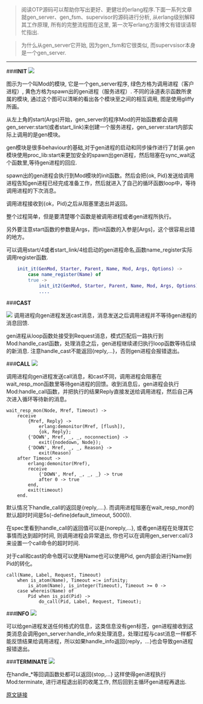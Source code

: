 >阅读OTP源码可以帮助你写出更好、更健壮的erlang程序.下面一系列文章就gen_server、gen_fsm、supervisor的源码进行分析, 从erlang级别解释其工作原理, 所有的完整流程图在这里, 第一次写erlang方面博文有错误请帮忙指出.

>为什么从gen_server它开始, 因为gen_fsm和它很类似, 而supervsisor本身是一个gen_server.

***
###**INIT**
![](http://www.hoterran.info/wp-content/uploads/2012/05/gen_server-init1.png)


图示为一个叫Mod的模块, 它是一个gen_server程序, 绿色方格为调用进程（客户进程）, 黄色方格为spawn出的gen进程（服务进程）. 不同的泳道表示函数所隶属的模块, 通过这个图可以清晰的看出各个模块至之间的相互调用, 图是使用gliffy所画。

从左上角的start(Args)开始，gen_server的程序Mod的开始函数都会调用gen_server:start(或者start_link)来创建一个服务进程，gen_server:start内部实际上调用的是gen模块。

gen模块是很多behaviour的基础,对于gen进程的启动和同步操作进行了封装.gen模块使用proc_lib:start来更加安全的spawn出gen进程，然后阻塞在sync_wait这个函数里,等待gen进程的回应.

spawn出的gen进程会执行到Mod模块的init函数。然后会把{ok, Pid}发送给调用进程告知gen进程已经完成准备工作，然后就进入了自己的循环函数loop中，等待调用进程的下次消息。

调用进程接收到{ok，Pid}之后从阻塞里退出并返回。

整个过程简单，但是要清楚哪个函数是被调用进程或者gen进程所执行。

另外要注意start函数的参数是Args，而init函数的入参是[Args]，这个很容易出错的地方。

可以调用start/4或者start_link/4给启动的gen进程命名,函数name_register实际调用register函数.
```erlang
    init_it(GenMod, Starter, Parent, Name, Mod, Args, Options) ->  
     	case name_register(Name) of  
     	true ->  
     		init_it2(GenMod, Starter, Parent, Name, Mod, Args, Options);
     		....
```
###**CAST**


![](http://www.hoterran.info/wp-content/uploads/2012/05/gen_server-cast1.png)
调用进程向gen进程发送cast消息，消息发送之后调用进程并不等待gen进程的消息回馈.

gen进程从loop函数处接受到Request消息，模式匹配后一路执行到Mod:handle_cast函数，处理消息之后，gen进程继续递归执行loop函数等待后续的新消息. 注意handle_cast不能返回{reply,…}，否则gen进程会报错退出。

###**CALL**
![](http://www.hoterran.info/wp-content/uploads/2012/05/gen_server-call1.png)


调用进程向gen进程发送call消息，和cast不同，调用进程会阻塞在wait_resp_mon函数里等待gen进程的回馈。收到消息后，gen进程会执行Mod:handle_call函数，并把执行的结果Reply直接发送给调用进程，然后自己再次进入循环等待新的消息。

	wait_resp_mon(Node, Mref, Timeout) ->
		receive
		    {Mref, Reply} ->
		        erlang:demonitor(Mref, [flush]),
		        {ok, Reply};
		    {'DOWN', Mref, _, _, noconnection} ->
		        exit({nodedown, Node});
		    {'DOWN', Mref, _, _, Reason} ->
		        exit(Reason)
		after Timeout ->
	        erlang:demonitor(Mref),
	        receive
	        	{'DOWN', Mref, _, _, _} -> true
	        	after 0 -> true
	        end,
	        exit(timeout)
	    end.
默认情况下handle_call的返回是{reply,….}. 而调用进程阻塞在wait_resp_mon的默认超时时间是5s(-define(default_timeout, 5000)).

在spec里看到handle_call的返回值可以是{noreply,…},  或者gen进程在处理其它事情而达到超时时间, 则调用进程会异常退出, 你也可以在调用gen_server:call/3来设置一个call命令的超时时间.

对于call和cast的命令既可以使用Name也可以使用Pid,  gen内部会进行Name到Pid的转化。

	call(Name, Label, Request, Timeout)
		when is_atom(Name), Timeout =:= infinity;
			is_atom(Name), is_integer(Timeout), Timeout >= 0 ->
		case whereis(Name) of
			Pid when is_pid(Pid) ->
				do_call(Pid, Label, Request, Timeout);
 

###**INFO**
![](http://www.hoterran.info/wp-content/uploads/2012/05/gen_server-info1.png)


可以给gen进程发送任何格式的信息，这类信息没有gen标签，gen进程接收到这类消息会调用gen_server:handle_info来处理消息，处理过程与cast消息一样都不能反馈结果给调用进程，所以如果handle_info返回{reply，…}也会导致gen进程报错退出。

###**TERMINATE**
![](http://www.hoterran.info/wp-content/uploads/2012/05/gen_server-terminate1.png)


 

在handle_*等回调函数处都可以返回{stop,…} 这样使得gen进程执行Mod:terminate, 进行进程退出前的收尾工作, 然后回到主循环gen进程再退出.

[原文链接](http://www.hoterran.info/otp-gen_server-sourcecode)
